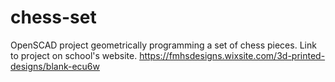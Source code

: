 # chess-set
OpenSCAD project geometrically programming a set of chess pieces. Link to project on school's website. https://fmhsdesigns.wixsite.com/3d-printed-designs/blank-ecu6w
